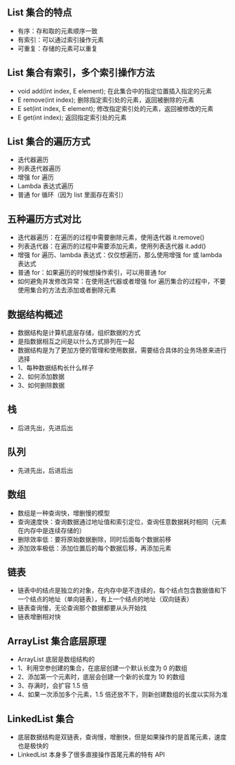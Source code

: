 ## List 集合的特点
* 有序：存和取的元素顺序一致
* 有索引：可以通过索引操作元素
* 可重复：存储的元素可以重复

## List 集合有索引，多个索引操作方法
* void add(int index, E element); 在此集合中的指定位置插入指定的元素
* E remove(int index); 删除指定索引处的元素，返回被删除的元素
* E set(int index, E element); 修改指定索引处的元素，返回被修改的元素
* E get(int index); 返回指定索引处的元素

## List 集合的遍历方式
* 迭代器遍历
* 列表迭代器遍历
* 增强 for 遍历
* Lambda 表达式遍历
* 普通 for 循环（因为 list 里面存在索引）

## 五种遍历方式对比
* 迭代器遍历：在遍历的过程中需要删除元素，使用迭代器 it.remove()
* 列表迭代器：在遍历的过程中需要添加元素，使用列表迭代器 it.add()
* 增强 for 遍历、lambda 表达式：仅仅想遍历，那么使用增强 for 或 lambda 表达式
* 普通 for：如果遍历的时候想操作索引，可以用普通 for
* 如何避免并发修改异常：在使用迭代器或者增强 for 遍历集合的过程中，不要使用集合的方法去添加或者删除元素

## 数据结构概述
* 数据结构是计算机底层存储，组织数据的方式
* 是指数据相互之间是以什么方式排列在一起
* 数据结构是为了更加方便的管理和使用数据，需要结合具体的业务场景来进行选择
* 1、每种数据结构长什么样子
* 2、如何添加数据
* 3、如何删除数据

## 栈
* 后进先出，先进后出

## 队列
* 先进先出，后进后出

## 数组
* 数组是一种查询快，增删慢的模型
* 查询速度快：查询数据通过地址值和索引定位，查询任意数据耗时相同（元素在内存中是连续存储的）
* 删除效率低：要将原始数据删除，同时后面每个数据前移
* 添加效率极低：添加位置后的每个数据后移，再添加元素

## 链表
* 链表中的结点是独立的对象，在内存中是不连续的，每个结点包含数据值和下一个结点的地址（单向链表），有上一个结点的地址（双向链表）
* 链表查询慢，无论查询那个数据都要从头开始找
* 链表增删相对快

## ArrayList 集合底层原理
* ArrayList 底层是数组结构的
* 1、利用空参创建的集合，在底层创建一个默认长度为 0 的数组
* 2、添加第一个元素时，底层会创建一个新的长度为 10 的数组
* 3、存满时，会扩容 1.5 倍
* 4、如果一次添加多个元素，1.5 倍还放不下，则新创建数组的长度以实际为准

## LinkedList 集合
* 底层数据结构是双链表，查询慢，增删快，但是如果操作的是首尾元素，速度也是极快的
* LinkedList 本身多了很多直接操作首尾元素的特有 API
